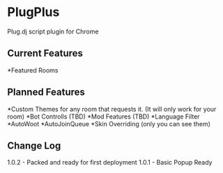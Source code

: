 PlugPlus
=====

Plug.dj script plugin for Chrome

Current Features
------------------------
*Featured Rooms


Planned Features
------------------------
*Custom Themes for any room that requests it. (It will only work for your room)
*Bot Controlls (TBD)
*Mod Features (TBD)
*Language Filter
*AutoWoot
*AutoJoinQueue
*Skin Overriding (only you can see them)


Change Log
------------------------
1.0.2 - Packed and ready for first deployment
1.0.1 - Basic Popup Ready
